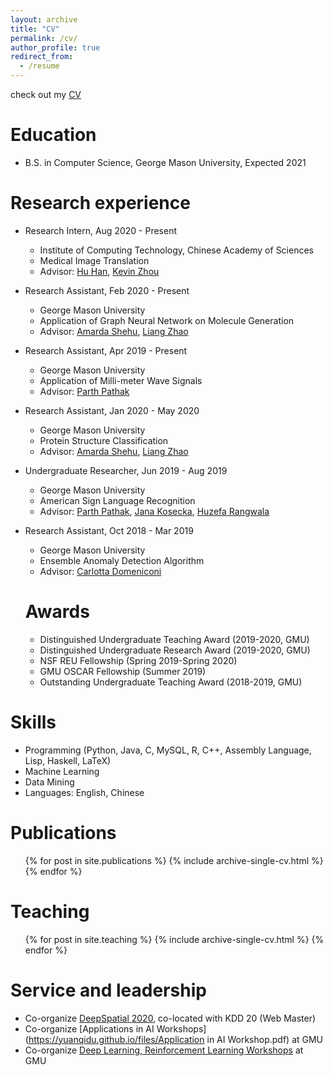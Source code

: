 ```yaml
---
layout: archive
title: "CV"
permalink: /cv/
author_profile: true
redirect_from:
  - /resume
---
```


check out my [CV](https://yuanqidu.github.io/files/Yuanqi_Du_CV.pdf) 

Education
======
* B.S. in Computer Science, George Mason University, Expected 2021


Research experience
======
* Research Intern, Aug 2020 - Present
  * Institute of Computing Technology, Chinese Academy of Sciences
  * Medical Image Translation
  * Advisor: [Hu Han](https://sites.google.com/site/huhanhomepage/), [Kevin Zhou](http://people.ucas.edu.cn/~skevinzhou?language=en)
  
* Research Assistant, Feb 2020 - Present
  * George Mason University
  * Application of Graph Neural Network on Molecule Generation
  * Advisor: [Amarda Shehu](https://cs.gmu.edu/~ashehu/), [Liang Zhao](https://mason.gmu.edu/~lzhao9/)

* Research Assistant, Apr 2019 - Present
  * George Mason University
  * Application of Milli-meter Wave Signals
  * Advisor: [Parth Pathak](http://www.phpathak.com/)

* Research Assistant, Jan 2020 - May 2020
  * George Mason University
  * Protein Structure Classification
  * Advisor: [Amarda Shehu](https://cs.gmu.edu/~ashehu/), [Liang Zhao](https://mason.gmu.edu/~lzhao9/)

* Undergraduate Researcher, Jun 2019 - Aug 2019
  * George Mason University
  * American Sign Language Recognition
  * Advisor: [Parth Pathak](http://www.phpathak.com/), [Jana Kosecka](https://cs.gmu.edu/~kosecka/), [Huzefa Rangwala](https://cs.gmu.edu/~hrangwal/)
  
* Research Assistant, Oct 2018 - Mar 2019
  * George Mason University
  * Ensemble Anomaly Detection Algorithm
  * Advisor: [Carlotta Domeniconi](https://cs.gmu.edu/~carlotta/)
  
  Awards
  ======
  * Distinguished Undergraduate Teaching Award (2019-2020, GMU)
  * Distinguished Undergraduate Research Award (2019-2020, GMU)
  * NSF REU Fellowship (Spring 2019-Spring 2020)
  * GMU OSCAR Fellowship (Summer 2019)
  * Outstanding Undergraduate Teaching Award (2018-2019, GMU)

  
Skills
======
* Programming (Python, Java, C, MySQL, R, C++, Assembly Language, Lisp, Haskell, LaTeX)
* Machine Learning
* Data Mining
* Languages: English, Chinese


Publications
======
  <ul>{% for post in site.publications %}
    {% include archive-single-cv.html %}
  {% endfor %}</ul>
  
  
Teaching
======
  <ul>{% for post in site.teaching %}
    {% include archive-single-cv.html %}
  {% endfor %}</ul>
  
Service and leadership
======
* Co-organize [DeepSpatial 2020](http://mason.gmu.edu/~lzhao9/venues/DeepSpatial2020/), co-located with KDD 20 (Web Master)
* Co-organize [Applications in AI Workshops](https://yuanqidu.github.io/files/Application in AI Workshop.pdf) at GMU
* Co-organize [Deep Learning, Reinforcement Learning Workshops](https://netbrainml.github.io/workshop/) at GMU

